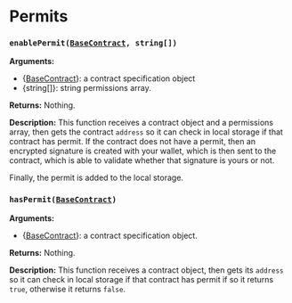 # Permits

### `enablePermit(`[`BaseContract`](https://github.com/stakeordie/griptape.js/blob/c9ac1e366497acaafbdde70defa258a7051c46db/src/contracts/types.ts#L45)`, string[])`

**Arguments:**&#x20;

* {[BaseContract](https://github.com/stakeordie/griptape.js/blob/c9ac1e366497acaafbdde70defa258a7051c46db/src/contracts/types.ts#L45)}: a contract specification object&#x20;
* {string\[]}: string permissions array.

**Returns:** Nothing.

**Description:** This function receives a contract object and a permissions array, then gets the contract `address` so it can check in local storage if that contract has permit.  If the contract does not have a permit, then an encrypted signature is created with your wallet, which is then sent to the contract, which is able to validate whether that signature is yours or not.

Finally, the permit is added to the local storage.

### `hasPermit(`[`BaseContract`](https://github.com/stakeordie/griptape.js/blob/c9ac1e366497acaafbdde70defa258a7051c46db/src/contracts/types.ts#L45)`)`

**Arguments:**&#x20;

* {[BaseContract](https://github.com/stakeordie/griptape.js/blob/c9ac1e366497acaafbdde70defa258a7051c46db/src/contracts/types.ts#L45)}: a contract specification object.

**Returns:** Nothing.

**Description:** This function receives a contract object, then gets its `address` so it can check in local storage if that contract has permit if so it returns `true`, otherwise it returns `false`.
